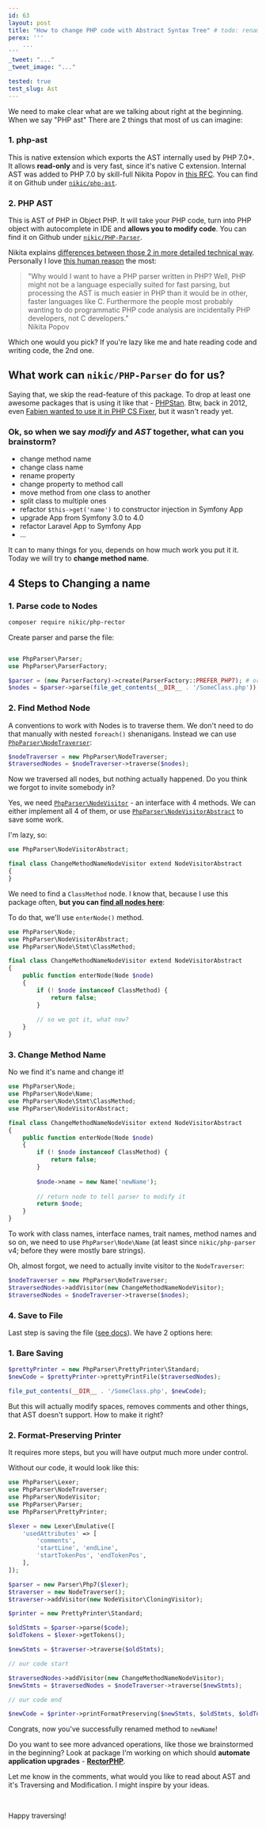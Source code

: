 ```yaml
---
id: 63
layout: post
title: "How to change PHP code with Abstract Syntax Tree" # todo: rename
perex: '''
    ...
'''
_tweet: "..."
_tweet_image: "..."

tested: true
test_slug: Ast
---
```


We need to make clear what are we talking about right at the beginning. When we say "PHP ast" There are 2 things that most of us can imagine:


### 1. php-ast 

This is native extension which exports the AST internally used by PHP 7.0+. It allows **read-only** and is very fast, since it's native C extension. Internal AST was added to PHP 7.0 by skill-full Nikita Popov in [this RFC](https://wiki.php.net/rfc/abstract_syntax_tree). You can find it on Github under [`nikic/php-ast`](https://github.com/nikic/php-ast).


### 2. PHP AST

This is AST of PHP in Object PHP. It will take your PHP code, turn into PHP object with autocomplete in IDE and **allows you to modify code**. You can find it on Github under [`nikic/PHP-Parser`](https://github.com/nikic/PHP-Parser/). 

Nikita explains [differences between those 2 in more detailed technical way](https://github.com/nikic/php-ast#differences-to-php-parser). Personally I love [this human reason](https://github.com/nikic/PHP-Parser/blob/master/doc/0_Introduction.markdown#what-is-this-for) the most:

<blockquote class="blockquote">
    "Why would I want to have a PHP parser written in PHP? Well, PHP might not be a language especially suited for fast parsing, but processing the AST is much easier in PHP than it would be in other, faster languages like C. Furthermore the people most probably wanting to do programmatic PHP code analysis are incidentally PHP developers, not C developers."
    <footer class="blockquote-footer text-right">Nikita Popov</footer>
</blockquote>


 Which one would you pick? If you're lazy like me and hate reading code and writing code, the 2nd one.
  
  
## What work can `nikic/PHP-Parser` do for us?
 
Saying that, we skip the read-feature of this package. To drop at least one awesome packages that is using it like that - [PHPStan](https://github.com/phpstan/phpstan). Btw, back in 2012, even [Fabien wanted to use it in PHP CS Fixer](https://github.com/nikic/PHP-Parser/issues/41), but it wasn't ready yet.

### Ok, so when we say *modify* and *AST* together, what can you brainstorm?

- change method name
- change class name
- rename property
- change property to method call
- move method from one class to another
- split class to multiple ones
- refactor `$this->get('name')` to constructor injection in Symfony App
- upgrade App from Symfony 3.0 to 4.0
- refactor Laravel App to Symfony App
- ...

It can to many things for you, depends on how much work you put it it. Today we will try to **change method name**. 


## 4 Steps to Changing a name

### 1. Parse code to Nodes

```bash
composer require nikic/php-rector
```

Create parser and parse the file:

```php

use PhpParser\Parser;
use PhpParser\ParserFactory;

$parser = (new ParserFactory)->create(ParserFactory::PREFER_PHP7); # or PREFER_PHP5, if your code is older
$nodes = $parser->parse(file_get_contents(__DIR__ . '/SomeClass.php'));
```


### 2. Find Method Node

A conventions to work with Nodes is to traverse them. We don't need to do that manually with nested `foreach()` shenanigans. Instead we can use [`PhpParser\NodeTraverser`](https://github.com/nikic/PHP-Parser/blob/master/lib/PhpParser/NodeTraverser.php):

```php
$nodeTraverser = new PhpParser\NodeTraverser;
$traversedNodes = $nodeTraverser->traverse($nodes);
```

Now we traversed all nodes, but nothing actually happened. Do you think we forgot to invite somebody in?

Yes, we need [`PhpParser\NodeVisitor`](https://github.com/nikic/PHP-Parser/blob/master/lib/PhpParser/NodeVisitor.php) - an interface with 4 methods. We can either implement all 4 of them, or use [`PhpParser\NodeVisitorAbstract`](https://github.com/nikic/PHP-Parser/blob/master/lib/PhpParser/NodeVisitorAbstract.php) to save some work.

I'm lazy, so:
 
```php
use PhpParser\NodeVisitorAbstract;

final class ChangeMethodNameNodeVisitor extend NodeVisitorAbstract
{
}
```

We need to find a `ClassMethod` node. I know that, because I use this package often, **but you can [find all nodes here](https://github.com/nikic/PHP-Parser/tree/master/lib/PhpParser/Node)**:

To do that, we'll use `enterNode()` method.

```php
use PhpParser\Node;
use PhpParser\NodeVisitorAbstract;
use PhpParser\Node\Stmt\ClassMethod;

final class ChangeMethodNameNodeVisitor extend NodeVisitorAbstract
{
    public function enterNode(Node $node)
    {
        if (! $node instanceof ClassMethod) {
            return false;
        }
        
        // so we got it, what now?
    }
}
```


### 3. Change Method Name

No we find it's name and change it!

```php
use PhpParser\Node;
use PhpParser\Node\Name;
use PhpParser\Node\Stmt\ClassMethod;
use PhpParser\NodeVisitorAbstract;

final class ChangeMethodNameNodeVisitor extend NodeVisitorAbstract
{
    public function enterNode(Node $node)
    {
        if (! $node instanceof ClassMethod) {
            return false;
        }
        
        $node->name = new Name('newName');
    
        // return node to tell parser to modify it    
        return $node;
    }
}
```


To work with class names, interface names, trait names, method names and so on, we need to use `PhpParser\Node\Name` (at least since `nikic/php-parser` v4; before they were mostly bare strings).

Oh, almost forgot, we need to actually invite visitor to the `NodeTraverser`:
 
```php
$nodeTraverser = new PhpParser\NodeTraverser;
$traversedNodes->addVisitor(new ChangeMethodNameNodeVisitor);
$traversedNodes = $nodeTraverser->traverse($nodes);
```

### 4. Save to File

Last step is saving the file ([see docs](https://github.com/nikic/PHP-Parser/blob/master/doc/component/Pretty_printing.markdown)). We have 2 options here:


### 1. Bare Saving

```php
$prettyPrinter = new PhpParser\PrettyPrinter\Standard;
$newCode = $prettyPrinter->prettyPrintFile($traversedNodes);

file_put_contents(__DIR__ . '/SomeClass.php', $newCode);
```

But this will actually modify spaces, removes comments and other things, that AST doesn't support. How to make it right?

### 2. Format-Preserving Printer

It requires more steps, but you will have output much more under control.


Without our code, it would look like this:

```php
use PhpParser\Lexer;
use PhpParser\NodeTraverser;
use PhpParser\NodeVisitor;
use PhpParser\Parser;
use PhpParser\PrettyPrinter;

$lexer = new Lexer\Emulative([
    'usedAttributes' => [
        'comments',
        'startLine', 'endLine',
        'startTokenPos', 'endTokenPos',
    ],
]);

$parser = new Parser\Php7($lexer);
$traverser = new NodeTraverser();
$traverser->addVisitor(new NodeVisitor\CloningVisitor);

$printer = new PrettyPrinter\Standard;

$oldStmts = $parser->parse($code);
$oldTokens = $lexer->getTokens();

$newStmts = $traverser->traverse($oldStmts);

// our code start

$traversedNodes->addVisitor(new ChangeMethodNameNodeVisitor);
$newStmts = $traversedNodes = $nodeTraverser->traverse($newStmts);

// our code end

$newCode = $printer->printFormatPreserving($newStmts, $oldStmts, $oldTokens);
```


Congrats, now you've successfully renamed method to `newName`! 

Do you want to see more advanced operations, like those we brainstormed in the beginning? Look at package I'm working on which should **automate application upgrades** - **[RectorPHP](https://github.com/RectorPHP/Rector)**.


Let me know in the comments, what would you like to read about AST and it's Traversing and Modification. I might inspire by your ideas.

<br>

Happy traversing!
